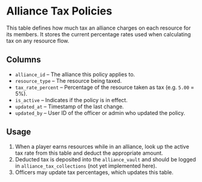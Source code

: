 # Alliance Tax Policies

This table defines how much tax an alliance charges on each resource for its members. It stores the current percentage rates used when calculating tax on any resource flow.

## Columns
- `alliance_id` – The alliance this policy applies to.
- `resource_type` – The resource being taxed.
- `tax_rate_percent` – Percentage of the resource taken as tax (e.g. `5.00` = 5%).
- `is_active` – Indicates if the policy is in effect.
- `updated_at` – Timestamp of the last change.
- `updated_by` – User ID of the officer or admin who updated the policy.

## Usage
1. When a player earns resources while in an alliance, look up the active tax rate from this table and deduct the appropriate amount.
2. Deducted tax is deposited into the `alliance_vault` and should be logged in `alliance_tax_collections` (not yet implemented here).
3. Officers may update tax percentages, which updates this table.
